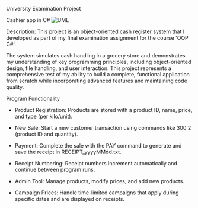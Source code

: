 University Examination Project

Cashier app in C# 
![UML](https://github.com/user-attachments/assets/597d1a29-a5e7-43c9-b835-3ea9d046bdfd)

Description:
This project is an object-oriented cash register system that I developed as part of my final examination assignment for the course 'OOP C#'. 

The system simulates cash handling in a grocery store and demonstrates my understanding of key programming principles, including object-oriented design, file handling, and user interaction. This project represents a comprehensive test of my ability to build a complete, functional application from scratch while incorporating advanced features and maintaining code quality.

Program Functionality :

- Product Registration: Products are stored with a product ID, name, price, and type (per kilo/unit).
  
- New Sale: Start a new customer transaction using commands like 300 2 (product ID and quantity).
  
- Payment: Complete the sale with the PAY command to generate and save the receipt in RECEIPT_yyyyMMdd.txt.
  
- Receipt Numbering: Receipt numbers increment automatically and continue between program runs.
  
- Admin Tool: Manage products, modify prices, and add new products.
  
- Campaign Prices: Handle time-limited campaigns that apply during specific dates and are displayed on receipts.
